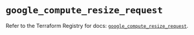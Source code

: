 # `google_compute_resize_request`

Refer to the Terraform Registry for docs: [`google_compute_resize_request`](https://registry.terraform.io/providers/hashicorp/google/6.18.1/docs/resources/compute_resize_request).
